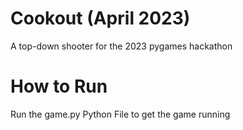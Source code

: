 # Cookout (April 2023)
 A top-down shooter for the 2023 pygames hackathon

# How to Run
Run the game.py Python File to get the game running